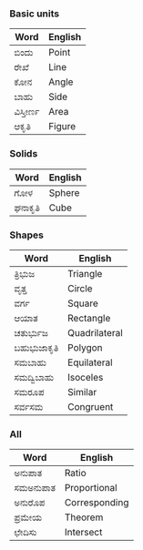 ### Basic units
| Word| English|
|-|-|
|ಬಿಂದು|Point|
|ರೇಖೆ|Line|
|ಕೋನ|Angle|
|ಬಾಹು| Side|
|ವಿಸ್ತೀರ್ಣ|Area|
|ಆಕೃತಿ|Figure|

### Solids
| Word| English|
|-|-|
|ಗೋಳ|Sphere|
|ಘನಾಕೃತಿ|Cube|

### Shapes
| Word| English|
|-|-|
|ತ್ರಿಭುಜ| Triangle|
|ವೃತ್ತ|Circle|
|ವರ್ಗ| Square|
|ಆಯಾತ| Rectangle|
|ಚತುರ್ಭುಜ| Quadrilateral|
|ಬಹುಭುಜಾಕೃತಿ | Polygon|
|ಸಮಬಾಹು| Equilateral|
|ಸಮದ್ವಿಬಾಹು| Isoceles|
|ಸಮರೂಪ| Similar|
|ಸರ್ವಸಮ| Congruent|

### All
| Word| English|
|-|-|
|ಅನುಪಾತ|Ratio|
|ಸಮಅನುಪಾತ|Proportional|
|ಅನುರೊಪ| Corresponding|
|ಪ್ರಮೇಯ|Theorem|
|ಛೇದಿಸು|Intersect|
